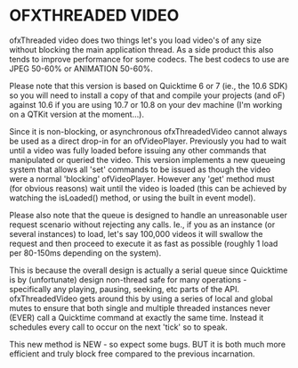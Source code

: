 OFXTHREADED VIDEO
=================

ofxThreaded video does two things let's you load video's of any size without blocking the main application thread. As a side product this also tends to improve performance for some codecs. The best codecs to use are JPEG 50-60% or ANIMATION 50-60%.

Please note that this version is based on Quicktime 6 or 7 (ie., the 10.6 SDK) so you will need to install a copy of that and compile your projects (and oF) against 10.6 if you are using 10.7 or 10.8 on your dev machine (I'm working on a QTKit version at the moment…).

Since it is non-blocking, or asynchronous ofxThreadedVideo cannot always be used as a direct drop-in for an ofVideoPlayer. Previously you had to wait until a video was fully loaded before issuing any other commands that manipulated or queried the video. This version implements a new queueing system that allows all 'set' commands to be issued as though the video were a normal 'blocking' ofVideoPlayer. However any 'get' method must (for obvious reasons) wait until the video is loaded (this can be achieved by watching the isLoaded() method, or using the built in event model).

Please also note that the queue is designed to handle an unreasonable user request scenario without rejecting any calls. Ie., if you as an instance (or several instances) to load, let's say 100,000 videos it will swallow the request and then proceed to execute it as fast as possible (roughly 1 load per 80-150ms depending on the system).

This is because the overall design is actually a serial queue since Quicktime is by (unfortunate) design non-thread safe for many operations - specifically any playing, pausing, seeking, etc parts of the API. ofxThreadedVideo gets around this by using a series of local and global mutes to ensure that both single and multiple threaded instances never (EVER) call a Quicktime command at exactly the same time. Instead it schedules every call to occur on the next 'tick' so to speak.

This new method is NEW - so expect some bugs. BUT it is both much more efficient and truly block free compared to the previous incarnation.

